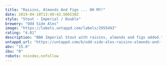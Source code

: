 ```yaml
---
title: "Raisins, Almonds And Figs ... OH MY!"
date: 2019-04-18T13:49:43.506530Z
style: "Stout - Imperial / Double"
brewery: "Odd Side Ales"
image: "https://labels.untappd.com/labels/2955493"
rating: "4.01"
description: "BBA Imperial Stout with raisins, almonds and figs added."
untappd_url: "https://untappd.com/b/odd-side-ales-raisins-almonds-and-figs-oh-my/2955493"
abv: "15.0"
ibu: "0"
robots: noindex,nofollow
---
```

